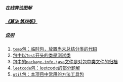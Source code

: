 
##### 在线算法图解
<a href="https://www.cs.usfca.edu/~galles/visualization/Algorithms.html" />

##### 《算法 第四版》
<a href="https://algs4.cs.princeton.edu/home/" />

##### 说明

1. `temp`包：临时包，放置尚未总结分类的代码
2. 包中以`Test`开头的类是测试类
3. 包中的`package-info.java`文件是对包中类文件的归档
4. `leetcode`包：leetcode的部分题解
5. `util`包：本项目中常用的方法工具包